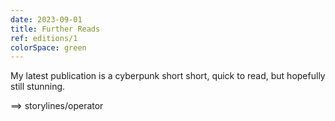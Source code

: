 ```yaml
---
date: 2023-09-01
title: Further Reads
ref: editions/1
colorSpace: green
---
```


My latest publication is a cyberpunk short short, quick to read, but hopefully
still stunning.

==> storylines/operator
